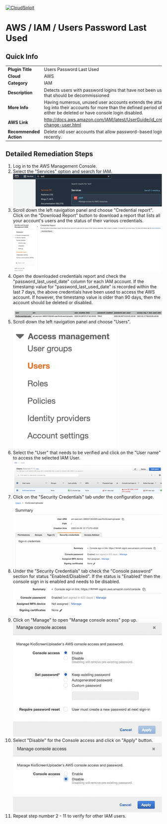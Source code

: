 [![CloudSploit](https://cloudsploit.com/img/logo-new-big-text-100.png "CloudSploit")](https://cloudsploit.com)

# AWS / IAM / Users Password Last Used

## Quick Info

| | |
|-|-|
| **Plugin Title** | Users Password Last Used |
| **Cloud** | AWS |
| **Category** | IAM |
| **Description** | Detects users with password logins that have not been used for a period of time and that should be decommissioned |
| **More Info** | Having numerous, unused user accounts extends the attack surface. If users do not log into their accounts for more than the defined period of time, the account should either be deleted or have console login disabled. |
| **AWS Link** | http://docs.aws.amazon.com/IAM/latest/UserGuide/id_credentials_passwords_admin-change-user.html |
| **Recommended Action** | Delete old user accounts that allow password-based logins and have not been used recently. |

## Detailed Remediation Steps
1. Log in to the AWS Management Console.
2. Select the "Services" option and search for IAM. </br> <img src="/resources/aws/iam/users-password-last-used/step2.png"/>
3. Scroll down the left navigation panel and choose "Credential report". Click on the "Download Report" button to download a report that lists all your account's users and the status of their various credentials. </br><img src="/resources/aws/iam/users-password-last-used/step3.png"/>
4. Open the downloaded credentials report and check the "password_last_used_date" column for each IAM account. If the timestamp value for "password_last_used_date" is recorded within the last 7 days, the above credentials have been used to access the AWS account. If however, the timestamp value is older than 90 days, then the account should be deleted or disabled.</br><img src="/resources/aws/iam/users-password-last-used/step4.png"/>
5. Scroll down the left navigation panel and choose "Users". </br><img src="/resources/aws/iam/users-password-last-used/step5.png"/>
6. Select the "User" that needs to be verified and click on the "User name" to access the selected IAM User.</br><img src="/resources/aws/iam/users-password-last-used/step6.png"/>
7. Click on the "Security Credentials" tab under the configuration page.</br><img src="/resources/aws/iam/users-password-last-used/step7.png"/>
8. Under the "Security Credentials" tab check the "Console password" section for status "Enabled/Disabled". If the status is "Enabled" then the console sign in is enabled and needs to be disabled. </br><img src="/resources/aws/iam/users-password-last-used/step8.png"/>
9. Click on "Manage" to open "Manage console acess" pop up. </br><img src="/resources/aws/iam/users-password-last-used/step9.png"/>
10. Select "Disable" for the Console access and click on "Apply" button. </br><img src="/resources/aws/iam/users-password-last-used/step10.png"/>
11. Repeat step number 2 - 11 to verify for other IAM users.</br>
